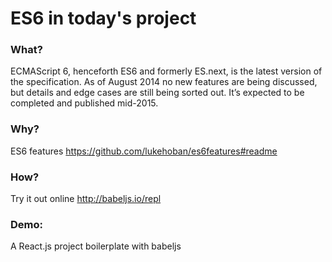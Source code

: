 # ES6 in today's project

### What?

ECMAScript 6, henceforth ES6 and formerly ES.next, is the latest version of the specification. As of August 2014 no new features are being discussed, but details and edge cases are still being sorted out. It’s expected to be completed and published mid-2015.

### Why?
ES6 features https://github.com/lukehoban/es6features#readme

### How?
Try it out online http://babeljs.io/repl

### Demo:
A React.js project boilerplate with babeljs


